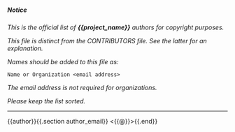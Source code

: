 ##### Notice

*This is the official list of **{{project_name}}** authors for copyright
purposes.*

*This file is distinct from the CONTRIBUTORS file. See the latter for an
explanation.*

*Names should be added to this file as:*

    Name or Organization <email address>

*The email address is not required for organizations.*

*Please keep the list sorted.*

***

{{author}}{{.section author_email}} <{{@}}>{{.end}}

